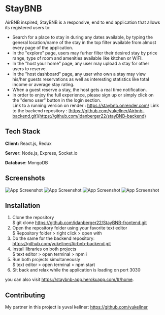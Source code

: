 ﻿
# StayBNB
AirBNB inspired, StayBNB is a responsive, end to end application that allows its registered users to:
* Search for a place to stay in during any dates available, by typing the general location/name of the stay in the top filter available from almost every page of the application.     
* In the "explore" page, users may furher filter their desired stay by price range, type of room and amenities available like kitchen or WIFI.  
* In the "host your home" page, any user may upload a stay for other users to reserve.  
* In the "host dashboard" page, any user who own a stay may view his/her guests reservations as well as interesting statistics like total income or average stay rating.     
* When a guest reserve a stay, the host gets a real time notification.  
* In order to enjoy the full experience, please sign up or simply click on the "demo user" button in the login section.  
Link to a running version on render : https://staybnb.onrender.com/ 
Link to the backend repository : [https://github.com/yukellner/Airbnb-backend.git](https://github.com/idanberger22/stayBNB-backend)   

## Tech Stack

**Client:** React.js, Redux 

**Server:** Node.js, Express, Socket.io

**Database:** MongoDB

## Screenshots

![App Screenshot](https://res.cloudinary.com/bergerr/image/upload/v1657141519/home_shwqft.png)
![App Screenshot](https://res.cloudinary.com/bergerr/image/upload/v1657141514/explore_qo8otm.png)
![App Screenshot](https://res.cloudinary.com/bergerr/image/upload/v1657141505/dashboard_ozbqkk.png)
![App Screenshot](https://res.cloudinary.com/bergerr/image/upload/v1657141507/home_mobile_ojecvr.jpg)

## Installation
1. Clone the repository  
$ git clone https://github.com/idanberger22/StayBNB-frontend.git  
2. Open the repository folder using your favorite text editor  
$ Repository folder > right click > open with <editor name>  
3. Do the same for the backend repository: https://github.com/yukellner/Airbnb-backend.git  
4. Install libraries on both projects  
$ text editor > open terminal > npm i  
5. Run both projects simultaneously  
$ text editor > open terminal > npm start  
6. Sit back and relax while the application is loading on port 3030  

you can also visit https://staybnb-app.herokuapp.com/#/home.

## Contributing

My partner in this project is yuval kellner:
 https://github.com/yukellner


